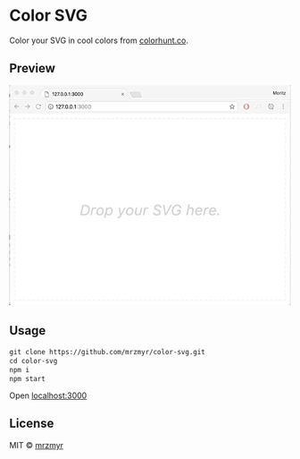 # Color SVG

Color your SVG in cool colors from [colorhunt.co](http://colorhunt.co/).

## Preview

![preview](img/preview.gif)

## Usage

```
git clone https://github.com/mrzmyr/color-svg.git
cd color-svg
npm i
npm start
```

Open [localhost:3000](http://localhost:3000/)

## License

MIT © [mrzmyr](https://github.com/mrzmyr)